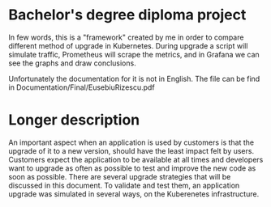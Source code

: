 # Bachelor's degree diploma project

In few words, this is a "framework" created by me in order to compare different method of upgrade in Kubernetes. During upgrade a script will simulate traffic, Prometheus will scrape the metrics, and in Grafana we can see the graphs and draw conclusions.

Unfortunately the documentation for it is not in English. The file can be find in Documentation/Final/EusebiuRizescu.pdf 

# Longer description
An important aspect when an application is used by customers is that the upgrade of it to a new version, should have the least impact felt by users. Customers expect the application to be available at all times and developers want to upgrade as often as possible to test and improve the new code as soon as possible. There are several upgrade strategies that will be discussed in this document. To validate and test them, an application upgrade was simulated in several ways, on the Kuberenetes infrastructure.
